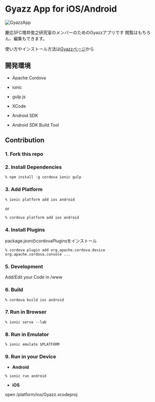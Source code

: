 # Gyazz App for iOS/Android

![GyazzApp](http://i.gyazo.com/5aa64932df88f913b9122a91d8822cba.png)


慶応SFC増井俊之研究室のメンバーのためのGyazzアプリです
閲覧はもちろん、編集もできます。


使い方やインストール方法は[Gyazzページ](http://gyazz.masuilab.org/%E5%A2%97%E4%BA%95%E7%A0%94/GyazzApp)から

## 開発環境

- Apache Cordova

- ionic

- gulp.js

- XCode

- Android SDK

- Android SDK Build Tool


## Contribution

### 1. Fork this repo

### 2. Install Dependencies

```
% npm install -g cordova ionic gulp
```

### 3. Add Platform

```
% ionic platform add ios android
```

or

```
% cordova platform add ios android
```

### 4. Install Plugins

package.jsonのcordovaPluginsをインストール

```
% cordova plugin add org.apache.cordova.device org.apache.cordova.console ...
```

### 5. Development

Add/Edit your Code in /www


### 6. Build

```
% cordova build ios android
```


### 7. Run in Browser

```
% ionic serve --lab
```


### 8. Run in Emulator

```
% ionic emulate $PLATFORM
```


### 9. Run in your Device

- **Android**

```
% ionic run android
```

- **iOS**

open /platform/ios/Gyazz.xcodeproj


